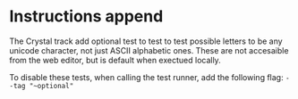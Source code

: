 # Instructions append

The Crystal track add optional test to test to test possible letters to be any unicode character, not just ASCII alphabetic ones.
These are not accesaible from the web editor, but is default when exectued locally.

To disable these tests, when calling the test runner, add the following flag: `--tag "~optional"`
